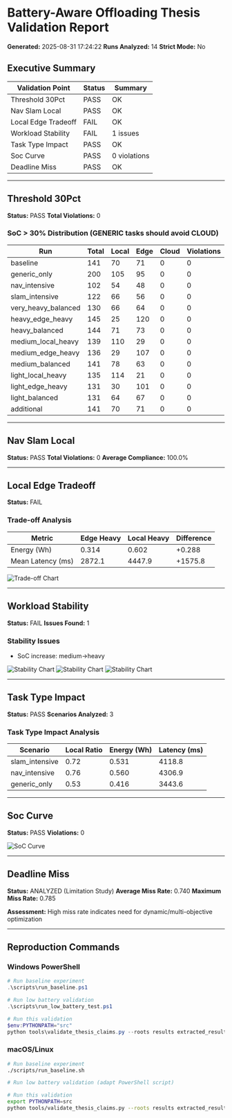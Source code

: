 # Battery-Aware Offloading Thesis Validation Report

**Generated:** 2025-08-31 17:24:22
**Runs Analyzed:** 14
**Strict Mode:** No

## Executive Summary

| Validation Point | Status | Summary |
|------------------|--------|---------|
| Threshold 30Pct | PASS | OK |
| Nav Slam Local | PASS | OK |
| Local Edge Tradeoff | FAIL | OK |
| Workload Stability | FAIL | 1 issues |
| Task Type Impact | PASS | OK |
| Soc Curve | PASS | 0 violations |
| Deadline Miss | PASS | OK |

---

## Threshold 30Pct

**Status:** PASS
**Total Violations:** 0

### SoC > 30% Distribution (GENERIC tasks should avoid CLOUD)

| Run | Total | Local | Edge | Cloud | Violations |
|-----|-------|-------|------|-------|------------|
| baseline | 141 | 70 | 71 | 0 | 0 |
| generic_only | 200 | 105 | 95 | 0 | 0 |
| nav_intensive | 102 | 54 | 48 | 0 | 0 |
| slam_intensive | 122 | 66 | 56 | 0 | 0 |
| very_heavy_balanced | 130 | 66 | 64 | 0 | 0 |
| heavy_edge_heavy | 145 | 25 | 120 | 0 | 0 |
| heavy_balanced | 144 | 71 | 73 | 0 | 0 |
| medium_local_heavy | 139 | 110 | 29 | 0 | 0 |
| medium_edge_heavy | 136 | 29 | 107 | 0 | 0 |
| medium_balanced | 141 | 78 | 63 | 0 | 0 |
| light_local_heavy | 135 | 114 | 21 | 0 | 0 |
| light_edge_heavy | 131 | 30 | 101 | 0 | 0 |
| light_balanced | 131 | 64 | 67 | 0 | 0 |
| additional | 141 | 70 | 71 | 0 | 0 |


---

## Nav Slam Local

**Status:** PASS
**Total Violations:** 0
**Average Compliance:** 100.0%


---

## Local Edge Tradeoff

**Status:** FAIL

### Trade-off Analysis

| Metric | Edge Heavy | Local Heavy | Difference |
|--------|------------|-------------|------------|
| Energy (Wh) | 0.314 | 0.602 | +0.288 |
| Mean Latency (ms) | 2872.1 | 4447.9 | +1575.8 |

![Trade-off Chart](figures/tradeoff_edge_vs_local.png)


---

## Workload Stability

**Status:** FAIL
**Issues Found:** 1

### Stability Issues

- SoC increase: medium→heavy

![Stability Chart](figures/stability_energy_vs_load.png)
![Stability Chart](figures/stability_soc_vs_load.png)
![Stability Chart](figures/stability_p95_vs_load.png)

---

## Task Type Impact

**Status:** PASS
**Scenarios Analyzed:** 3

### Task Type Impact Analysis

| Scenario | Local Ratio | Energy (Wh) | Latency (ms) |
|----------|-------------|-------------|--------------|
| slam_intensive | 0.72 | 0.531 | 4118.8 |
| nav_intensive | 0.76 | 0.560 | 4306.9 |
| generic_only | 0.53 | 0.416 | 3443.6 |

---

## Soc Curve

**Status:** PASS
**Violations:** 0

![SoC Curve](figures/soc_curve_example.png)


---

## Deadline Miss

**Status:**  ANALYZED (Limitation Study)
**Average Miss Rate:** 0.740
**Maximum Miss Rate:** 0.785

**Assessment:** High miss rate indicates need for dynamic/multi-objective optimization


---

## Reproduction Commands

### Windows PowerShell

```powershell
# Run baseline experiment
.\scripts\run_baseline.ps1

# Run low battery validation
.\scripts\run_low_battery_test.ps1

# Run this validation
$env:PYTHONPATH="src"
python tools\validate_thesis_claims.py --roots results extracted_results --out-dir tools\validation_out
```

### macOS/Linux

```bash
# Run baseline experiment
./scripts/run_baseline.sh

# Run low battery validation (adapt PowerShell script)

# Run this validation
export PYTHONPATH=src
python tools/validate_thesis_claims.py --roots results extracted_results --out-dir tools/validation_out
```
